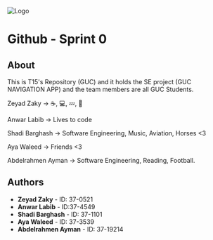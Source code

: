 ﻿![Logo](team15-logo.jpg) 
# Github - Sprint 0 

## About 
This is T15's Repository (GUC) and it holds the SE project (GUC NAVIGATION APP) and the team members are all GUC Students.

Zeyad Zaky -> ☕, 💻, 💤,  🔁

Anwar Labib -> Lives to code

Shadi Barghash -> Software Engineering, Music, Aviation, Horses <3

Aya Waleed -> Friends <3

Abdelrahmen Ayman -> Software Engineering, Reading, Football. 


## Authors

* **Zeyad Zaky** - ID: 37-0521
* **Anwar Labib** - ID:37-4549
* **Shadi Barghash** - ID: 37-1101
* **Aya Waleed** - ID: 37-3539
* **Abdelrahmen Ayman** - ID: 37-19214

